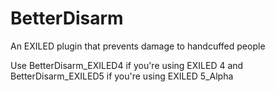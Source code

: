 # BetterDisarm

An EXILED plugin that prevents damage to handcuffed people


Use BetterDisarm_EXILED4 if you're using EXILED 4 and BetterDisarm_EXILED5 if you're using EXILED 5_Alpha
